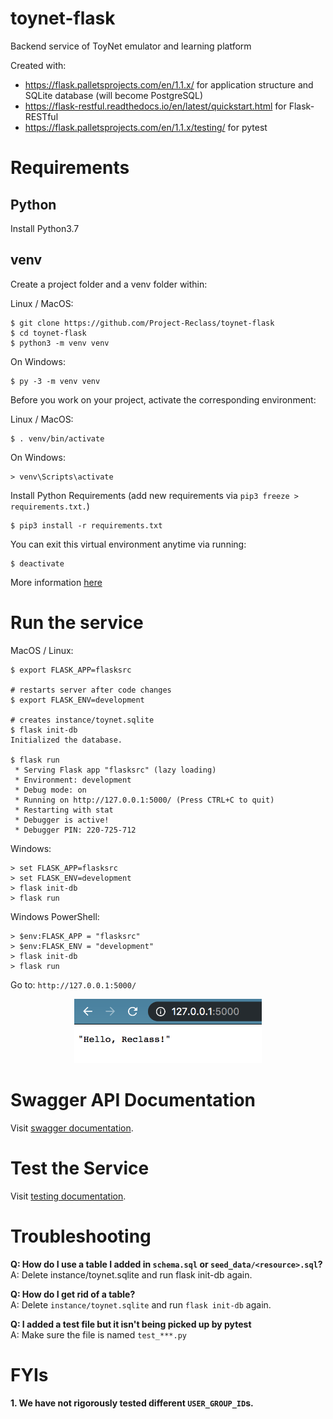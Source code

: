 # toynet-flask
Backend service of ToyNet emulator and learning platform

Created with:
- https://flask.palletsprojects.com/en/1.1.x/ for application structure and SQLite database (will become PostgreSQL)
- https://flask-restful.readthedocs.io/en/latest/quickstart.html for Flask-RESTful
- https://flask.palletsprojects.com/en/1.1.x/testing/ for pytest

# Requirements

## Python

Install Python3.7

## venv
Create a project folder and a venv folder within:

Linux / MacOS:
```
$ git clone https://github.com/Project-Reclass/toynet-flask
$ cd toynet-flask
$ python3 -m venv venv
```

On Windows:
```
$ py -3 -m venv venv
```

Before you work on your project, activate the corresponding environment:

Linux / MacOS:
```
$ . venv/bin/activate
```

On Windows:
```
> venv\Scripts\activate
```

Install Python Requirements (add new requirements via `pip3 freeze > requirements.txt.`)
```
$ pip3 install -r requirements.txt
```

You can exit this virtual environment anytime via running:
```
$ deactivate
```

More information [here](https://docs.python.org/3/library/venv.html)

# Run the service

MacOS / Linux:
```
$ export FLASK_APP=flasksrc

# restarts server after code changes
$ export FLASK_ENV=development

# creates instance/toynet.sqlite
$ flask init-db 
Initialized the database.

$ flask run
 * Serving Flask app "flasksrc" (lazy loading)
 * Environment: development
 * Debug mode: on
 * Running on http://127.0.0.1:5000/ (Press CTRL+C to quit)
 * Restarting with stat
 * Debugger is active!
 * Debugger PIN: 220-725-712
 ```

Windows:
```
> set FLASK_APP=flasksrc
> set FLASK_ENV=development
> flask init-db
> flask run
```

Windows PowerShell:
```
> $env:FLASK_APP = "flasksrc"
> $env:FLASK_ENV = "development"
> flask init-db
> flask run
```

Go to: `http://127.0.0.1:5000/`
<p align="center"> <kbd> <img src="documentation/images/hello-reclass.png" width="300" /> </kbd> </p>

# Swagger API Documentation

Visit [swagger documentation](documentation/swagger.md).

# Test the Service

Visit [testing documentation](documentation/testing.md).

# Troubleshooting

**Q: How do I use a table I added in `schema.sql` or `seed_data/<resource>.sql`?**<br/>
A: Delete instance/toynet.sqlite and run flask init-db again.

**Q: How do I get rid of a table?**<br/>
A: Delete `instance/toynet.sqlite` and run `flask init-db` again.

**Q: I added a test file but it isn't being picked up by pytest**<br/>
A: Make sure the file is named `test_***.py`

# FYIs

**1. We have not rigorously tested different `USER_GROUP_ID`s.**
